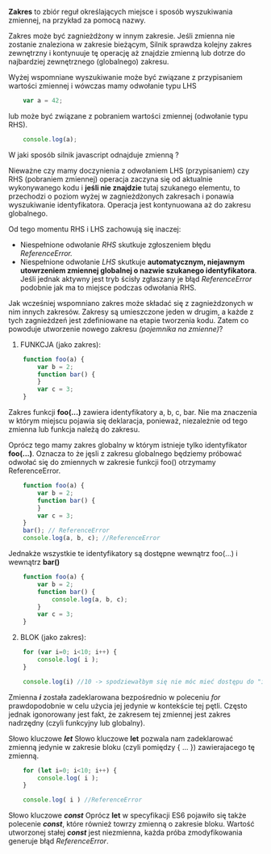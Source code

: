 **Zakres** to zbiór reguł określających miejsce i sposób wyszukiwania zmiennej, na przykład za pomocą nazwy.

Zakres może być zagnieżdżony w innym zakresie. Jeśli zmienna nie zostanie znaleziona w zakresie bieżącym,
Silnik sprawdza kolejny zakres zewnętrzny i kontynuuje tę operację aż znajdzie zmienną lub dotrze do najbardziej
zewnętrznego (globalnego) zakresu.

Wyżej wspomniane wyszukiwanie może być związane z przypisaniem wartości zmiennej i wówczas mamy odwołanie typu LHS

```javascript
    var a = 42;
```

lub może być związane z pobraniem wartości zmiennej (odwołanie typu RHS).

```javascript
    console.log(a);
```

W jaki sposób silnik javascript odnajduje zmienną ?

Nieważne czy mamy doczynienia z odwołaniem LHS (przypisaniem) czy RHS (pobraniem zmiennej) operacja zaczyna się od
aktualnie wykonywanego kodu i **jeśli nie znajdzie** tutaj szukanego elementu, to przechodzi o poziom wyżej
w zagnieżdżonych zakresach i ponawia wyszukiwanie identyfikatora.
Operacja jest kontynuowana aż do zakresu globalnego.

Od tego momentu RHS i LHS zachowują się inaczej:
* Niespełnione odwołanie *RHS* skutkuje zgłoszeniem błędu *ReferenceError.*
* Niespełnione odwołanie *LHS* skutkuje **automatycznym, niejawnym utowrzeniem zmiennej globalnej o nazwie szukanego identyfikatora**.
Jeśli jednak aktywny jest tryb ścisły zgłaszany je błąd *ReferenceError* podobnie jak ma to miejsce podczas odwołania RHS.


Jak wcześniej wspomniano zakres może składać się z zagnieżdzonych w nim innych zakresów.
Zakresy są umieszczone jeden w drugim, a każde z tych zagnieżdzeń jest zdefiniowane na etapie tworzenia kodu.
Zatem co powoduje utworzenie nowego zakresu *(pojemnika na zmienne)*?

1. FUNKCJA (jako zakres):

```javascript
    function foo(a) {
        var b = 2;
        function bar() {
        }
        var c = 3;
    }
```

Zakres funkcji **foo(...)** zawiera identyfikatory a, b, c, bar.
Nie ma znaczenia w którym miejscu pojawia się deklaracja, ponieważ, niezależnie od tego zmienna lub funkcja należą do zakresu.


Oprócz tego mamy zakres globalny w którym istnieje tylko identyfikator **foo(...)**. Oznacza to że jęsli z zakresu globalnego
będziemy próbować odwołać się do zmiennych w zakresie funkcji foo() otrzymamy ReferenceError.

```javascript
    function foo(a) {
        var b = 2;
        function bar() {
        }
        var c = 3;
    }
    bar(); // ReferenceError
    console.log(a, b, c); //ReferenceError
```

Jednakże wszystkie te identyfikatory są dostępne wewnątrz foo(...) i wewnątrz **bar()**

```javascript
    function foo(a) {
        var b = 2;
        function bar() {
            console.log(a, b, c);
        }
        var c = 3;
    }
```

2. BLOK (jako zakres):

```javascript
    for (var i=0; i<10; i++) {
        console.log( i );
    }

    console.log(i) //10 -> spodziewałbym się nie móc mieć dostępu do "i" w tym miejscu
```

Zmienna ***i*** została zadeklarowana bezpośrednio w poleceniu *for* prawdopodobnie w celu użycia jej jedynie w kontekście tej pętli.
Często jednak igonorowany jest fakt, że zakresem tej zmiennej jest zakres nadrzędny (czyli funkcyjny lub globalny).

Słowo kluczowe ***let***
Słowo kluczowe **let** pozwala nam zadeklarować zmienną jedynie w zakresie bloku (czyli pomiędzy { ... }) zawierajacego
tę zmienną.

```javascript
    for (let i=0; i<10; i++) {
        console.log( i );
    }

    console.log( i ) //ReferenceError
```

Słowo kluczowe ***const***
Oprócz **let** w specyfikacji ES6 pojawiło się także polecenie ***const***, które również towrzy zmienną o zakresie bloku.
Wartość utworzonej stałej ***const*** jest niezmienna, każda próba zmodyfikowania generuje błąd *ReferenceError*.
